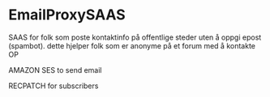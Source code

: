 # EmailProxySAAS

SAAS for folk som poste kontaktinfo på offentlige steder uten å oppgi epost (spambot).
dette hjelper folk som er anonyme på et forum med å kontakte OP

AMAZON SES to send email

RECPATCH for subscribers
